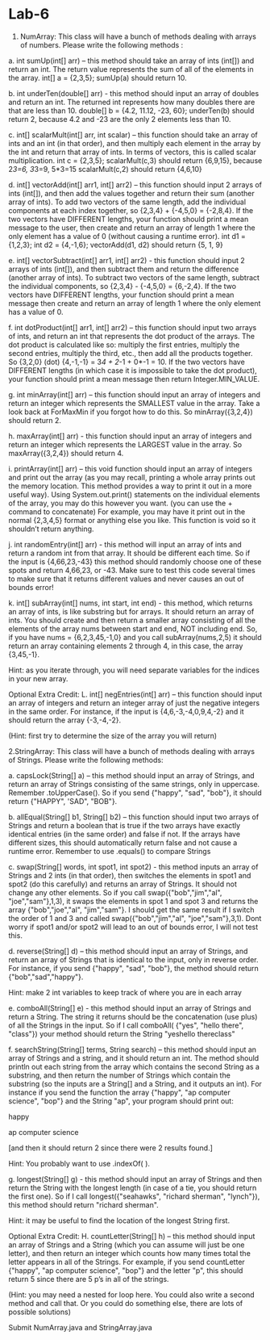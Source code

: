 # Lab-6

1. NumArray: This class will have a bunch of methods dealing with arrays of numbers. Please write the following methods :

a. int sumUp(int[] arr) – this method should take an array of ints (int[]) and return an int. The return value represents the sum of all of the elements in the array. 
int[] a = {2,3,5};
sumUp(a) should return 10.

b. int underTen(double[] arr) - this method should input an array of doubles and return an int. The returned int represents how many doubles there are that are less than 10. 
double[] b = {4.2, 11.12, -23, 60};
underTen(b) should return 2, because 4.2 and -23 are the only 2 elements less than 10.

c. int[] scalarMult(int[] arr, int scalar) – this function should take an array of ints and an int (in that order), and then multiply each element in the array by the int and return that array of ints. In terms of vectors, this is called scalar multiplication.
int c = {2,3,5};
scalarMult(c,3) should return {6,9,15}, because 2*3=6, 3*3=9, 5*3=15
scalarMult(c,2) should return {4,6,10}

d. int[] vectorAdd(int[] arr1, int[] arr2) – this function should input 2 arrays of ints (int[]), and then add the values  together and return their sum (another array of ints). To add two vectors of the same length, add the individual components at each index together, so {2,3,4} + {-4,5,0} = {-2,8,4}. If the two vectors have DIFFERENT lengths, your function should print a mean message to the user, then create and return an array of length 1 where the only element has a value of 0 (without causing a runtime error).
int d1 = {1,2,3};
int d2 = {4,-1,6};
vectorAdd(d1, d2) should return {5, 1, 9}
 
e. int[] vectorSubtract(int[] arr1, int[] arr2) - this function should input 2 arrays of ints (int[]), and then subtract them and return the difference (another array of ints). To subtract two vectors of the same length, subtract the individual components, so {2,3,4} - {-4,5,0} = {6,-2,4}. If the two vectors have DIFFERENT lengths, your function should print a mean message then create and return an array of length 1 where the only element has a value of 0.

 
f. int dotProduct(int[] arr1, int[] arr2) – this function should input two arrays of ints, and return an int that represents the dot product of the arrays. The dot product is calculated like so: multiply the first entries, multiply the second entries, multiply the third, etc., then add all the products together. So {3,2,0} (dot) {4,-1,-1} = 3*4 + 2*-1 + 0*-1 = 10. If the two vectors have DIFFERENT lengths (in which case it is impossible to take the dot product), your function should print a mean message then return Integer.MIN_VALUE.


g. int minArray(int[] arr) – this function should input an array of integers and return an integer which represents the SMALLEST value in the array. Take a look back at ForMaxMin if you forgot how to do this. So minArray({3,2,4}) should return 2.


h. maxArray(int[] arr) - this function should input an array of integers and return an integer which represents the LARGEST value in the array. So maxArray({3,2,4}) should return 4.


i. printArray(int[] arr) – this void function should input an array of integers and print out the array (as you may recall, printing a whole array prints out the memory location. This method provides a way to print it out in a more useful way). Using System.out.print() statements on the individual elements of the array, you may do this however you want.  (you can use the + command to concatenate) For example, you may have it print out in the normal {2,3,4,5} format or anything else you like. This function is void so it shouldn’t return anything.


j. int randomEntry(int[] arr) - this method will input an array of ints and return a random int from that array. It should be different each time. So if the input is {4,66,23,-43} this method should randomly choose one of these spots and return 4,66,23, or -43. Make sure to test this code several times to make sure that it returns different values and never causes an out of bounds error!


k. int[] subArray(int[] nums, int start, int end) - this method, which returns an array of ints, is like substring but for arrays. It should return an array of ints. You should create and then return a smaller array consisting of all the elements of the array nums between start and end, NOT including end. So, if you have nums = {6,2,3,45,-1,0} and you call subArray(nums,2,5) it should return an array containing elements 2 through 4, in this case, the array {3,45,-1}. 

Hint: as you iterate through, you will need separate variables for the indices in your new array.

Optional Extra Credit:
L. int[] negEntries(int[] arr) – this function should input an array of integers and return an integer array of just the negative integers in the same order. For instance, if the input is {4,6,-3,-4,0,9,4,-2} and it should return the array {-3,-4,-2}.

 (Hint: first try to determine the size of the array you will return)



2.StringArray: This class will have a bunch of methods dealing with arrays of Strings. Please write the following methods:

a. capsLock(String[] a) – this method should input an array of Strings, and return an array of Strings consisting of the same strings, only in uppercase. Remember .toUpperCase(). So if you send {"happy", "sad", "bob"}, it should return {"HAPPY", 'SAD", "BOB"}.


b. allEqual(String[] b1, String[] b2) – this function should input two arrays of Strings and return a boolean that is true if the two arrays have exactly identical entries (in the same order) and false if not. If the arrays have different sizes, this should automatically return false and not cause a runtime error. Remember to use .equals() to compare Strings


c. swap(String[] words, int spot1, int spot2) - this method inputs an array of Strings and 2 ints (in that order), then switches the elements in spot1 and spot2 (do this carefully) and returns an array of Strings. It should not change any other elements. So if you call swap({"bob","jim","al", "joe","sam"},1,3), it swaps the elements in spot 1 and spot 3 and returns the array {"bob","joe","al", "jim","sam"}. I should get the same result if I switch the order of 1 and 3 and called swap({"bob","jim","al", "joe","sam"},3,1). Dont worry if spot1 and/or spot2 will lead to an out of bounds error, I will not test this.


d. reverse(String[] d) – this method should input an array of Strings, and return an array of Strings that is identical to the input, only in reverse order. For instance, if you send {"happy", "sad", "bob"}, the method should return {"bob","sad","happy"}.

Hint: make 2 int variables to keep track of where you are in each array


e. comboAll(String[] e) - this method should input an array of Strings and return a String. The string it returns should be the concatenation (use plus) of all the Strings in the input. So if I call comboAll( {"yes", "hello there", "class"}) your method should return the String "yeshello thereclass"


f. searchString(String[] terms, String search) – this method should input an array of Strings and a string, and it should return an int. The method should println out each string from the array which contains the second String as a substring, and then return the number of Strings which contain the substring (so the inputs are a String[] and a String, and it outputs an int). For instance if you send the function the array {"happy", "ap computer science", "bop"} and the String "ap", your program should print out:

happy

ap computer science

[and then it should return 2 since there were 2 results found.]

Hint: You probably want to use .indexOf( ).


g. longest(String[] g) - this method should input an array of Strings and then return the String with the longest length (in case of a tie, you should return the first one). So if I call longest({"seahawks", "richard sherman", "lynch"}), this method should return "richard sherman".

Hint: it may be useful to find the location of the longest String first. 


Optional Extra Credit:
H. countLetter(String[] h) – this method should input an array of Strings and a String (which you can assume will just be one letter), and then return an integer which counts how many times total the letter appears in all of the Strings. For example, if you send countLetter {"happy", "ap computer science", "bop"} and the letter "p", this should return 5 since there are 5 p’s in all of the strings.

(Hint: you may need a nested for loop here. You could also write a second method and call that. Or you could do something else, there are lots of possible solutions)


Submit NumArray.java and StringArray.java